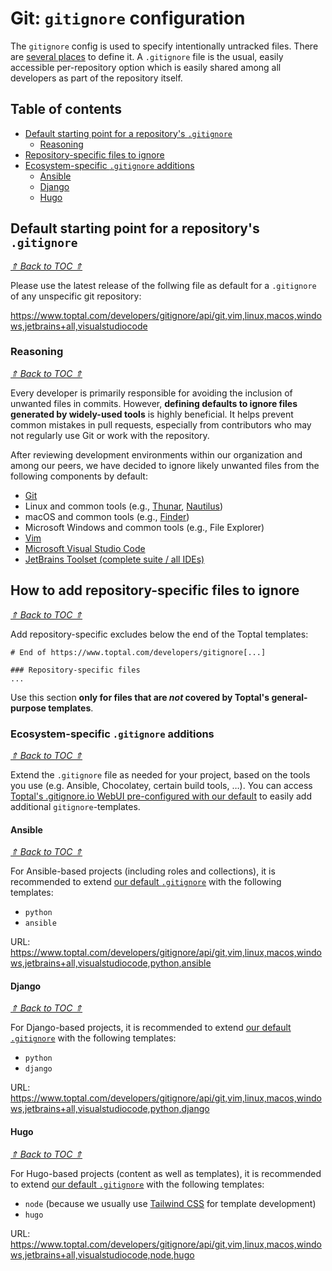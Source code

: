 # Git: `gitignore` configuration

The `gitignore` config is used to specify intentionally untracked files. There are [several places](https://git-scm.com/docs/gitignore#_synopsis) to define it. A `.gitignore` file is the usual, easily accessible per-repository option which is easily shared among all developers as part of the repository itself.



## Table of contents

* [Default starting point for a repository's `.gitignore`](#gitignore-file-default)
  * [Reasoning](#gitignore-file-default-reasoning)
* [Repository-specific files to ignore](#gitignore-repository-specific)
* [Ecosystem-specific `.gitignore` additions](#gitignore-ecosystem-specific)
  * [Ansible](#type-ansible)
  * [Django](#type-django)
  * [Hugo](#type-hugo)




## Default starting point for a repository's `.gitignore`<a id="gitignore-file-default"></a>

[*⇑ Back to TOC ⇑*](#table-of-contents)

Please use the latest release of the follwing file as default for a `.gitignore` of any unspecific git repository:

<https://www.toptal.com/developers/gitignore/api/git,vim,linux,macos,windows,jetbrains+all,visualstudiocode>



### Reasoning<a id="gitignore-file-default-reasoning"></a>

[*⇑ Back to TOC ⇑*](#table-of-contents)

Every developer is primarily responsible for avoiding the inclusion of unwanted files in commits. However, **defining defaults to ignore files generated by widely-used tools** is highly beneficial. It helps prevent common mistakes in pull requests, especially from contributors who may not regularly use Git or work with the repository.

After reviewing development environments within our organization and among our peers, we have decided to ignore likely unwanted files from the following components by default:

* [Git](https://git-scm.com/)
* Linux and common tools (e.g., [Thunar](https://docs.xfce.org/xfce/thunar/start), [Nautilus](https://apps.gnome.org/Nautilus/))
* macOS and common tools (e.g., [Finder](https://en.wikipedia.org/wiki/Finder_(software)))
* Microsoft Windows and common tools (e.g., File Explorer)
* [Vim](https://www.vim.org/)
* [Microsoft Visual Studio Code](https://code.visualstudio.com/)
* [JetBrains Toolset (complete suite / all IDEs)](https://www.jetbrains.com/products)



## How to add repository-specific files to ignore<a id="gitignore-repository-specific"></a>

[*⇑ Back to TOC ⇑*](#table-of-contents)

Add repository-specific excludes below the end of the Toptal templates:

```
# End of https://www.toptal.com/developers/gitignore[...]

### Repository-specific files
...
```

Use this section **only for files that are *not* covered by Toptal's general-purpose templates**.



### Ecosystem-specific `.gitignore` additions<a id="gitignore-ecosystem-specific"></a>

[*⇑ Back to TOC ⇑*](#table-of-contents)

Extend the `.gitignore` file as needed for your project, based on the tools you use (e.g. Ansible, Chocolatey, certain build tools, …). You can access [Toptal's .gitignore.io WebUI pre-configured with our default](https://www.toptal.com/developers/gitignore?templates=git,vim,linux,macos,windows,jetbrains+all,visualstudiocode) to easily add additional `gitignore`-templates.



#### Ansible<a id="type-ansible"></a>

[*⇑ Back to TOC ⇑*](#table-of-contents)

For Ansible-based projects (including roles and collections), it is recommended to extend [our default `.gitignore`](#gitignore-file-default) with the following templates:

* `python`
* `ansible`

URL: <https://www.toptal.com/developers/gitignore/api/git,vim,linux,macos,windows,jetbrains+all,visualstudiocode,python,ansible>



#### Django<a id="type-django"></a>

[*⇑ Back to TOC ⇑*](#table-of-contents)

For Django-based projects, it is recommended to extend [our default `.gitignore`](#gitignore-file-default) with the following templates:

* `python`
* `django`

URL: <https://www.toptal.com/developers/gitignore/api/git,vim,linux,macos,windows,jetbrains+all,visualstudiocode,python,django>



#### Hugo<a id="type-hugo"></a>

[*⇑ Back to TOC ⇑*](#table-of-contents)

For Hugo-based projects (content as well as templates), it is recommended to extend [our default `.gitignore`](#gitignore-file-default) with the following templates:

* `node` (because we usually use [Tailwind CSS](https://tailwindcss.com/) for template development)
* `hugo`

URL: <https://www.toptal.com/developers/gitignore/api/git,vim,linux,macos,windows,jetbrains+all,visualstudiocode,node,hugo>

